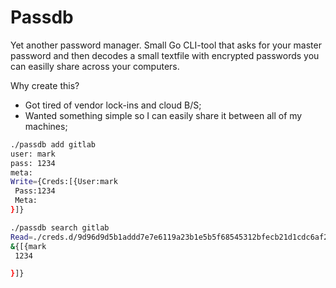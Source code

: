 Passdb
===================
Yet another password manager.
Small Go CLI-tool that asks for your master password and then decodes a small textfile with encrypted passwords you can easilly share across your computers.

Why create this?
- Got tired of vendor lock-ins and cloud B/S;
- Wanted something simple so I can easily share it between all of my machines;

```bash
./passdb add gitlab
user: mark
pass: 1234
meta:
Write={Creds:[{User:mark
 Pass:1234
 Meta:
}]}

./passdb search gitlab
Read=./creds.d/9d96d9d5b1addd7e7e6119a23b1e5b5f68545312bfecb21d1cdc6af22b8628b8.json.enc
&{[{mark
 1234

}]}
```